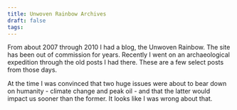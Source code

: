 ```yaml
---
title: Unwoven Rainbow Archives
draft: false
tags:
---
```

From about 2007 through 2010 I had a blog, the Unwoven Rainbow. The site has been out of commission for years. Recently I went on an archaeological expedition through the old posts I had there. These are a few select posts from those days.

At the time I was convinced that two huge issues were about to bear down on humanity - climate change and peak oil - and that the latter would impact us sooner than the former. It looks like I was wrong about that.